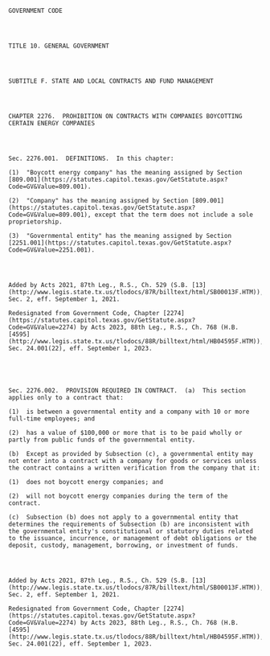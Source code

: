 ﻿
    
    
    	
    					
    
    
    GOVERNMENT CODE
    
      
    
    
    TITLE 10. GENERAL GOVERNMENT
    
      
    
    
    SUBTITLE F. STATE AND LOCAL CONTRACTS AND FUND MANAGEMENT
    
      
    
    
    CHAPTER 2276.  PROHIBITION ON CONTRACTS WITH COMPANIES BOYCOTTING CERTAIN ENERGY COMPANIES
    
      
    
    
    Sec. 2276.001.  DEFINITIONS.  In this chapter:
    
    (1)  "Boycott energy company" has the meaning assigned by Section [809.001](https://statutes.capitol.texas.gov/GetStatute.aspx?Code=GV&Value=809.001).
    
    (2)  "Company" has the meaning assigned by Section [809.001](https://statutes.capitol.texas.gov/GetStatute.aspx?Code=GV&Value=809.001), except that the term does not include a sole proprietorship.
    
    (3)  "Governmental entity" has the meaning assigned by Section [2251.001](https://statutes.capitol.texas.gov/GetStatute.aspx?Code=GV&Value=2251.001).
    
    
    
    
    Added by Acts 2021, 87th Leg., R.S., Ch. 529 (S.B. [13](http://www.legis.state.tx.us/tlodocs/87R/billtext/html/SB00013F.HTM)), Sec. 2, eff. September 1, 2021.
    
    Redesignated from Government Code, Chapter [2274](https://statutes.capitol.texas.gov/GetStatute.aspx?Code=GV&Value=2274) by Acts 2023, 88th Leg., R.S., Ch. 768 (H.B. [4595](http://www.legis.state.tx.us/tlodocs/88R/billtext/html/HB04595F.HTM)), Sec. 24.001(22), eff. September 1, 2023.
    
    
    
    
    
    Sec. 2276.002.  PROVISION REQUIRED IN CONTRACT.  (a)  This section applies only to a contract that:
    
    (1)  is between a governmental entity and a company with 10 or more full-time employees; and
    
    (2)  has a value of $100,000 or more that is to be paid wholly or partly from public funds of the governmental entity.
    
    (b)  Except as provided by Subsection (c), a governmental entity may not enter into a contract with a company for goods or services unless the contract contains a written verification from the company that it:
    
    (1)  does not boycott energy companies; and
    
    (2)  will not boycott energy companies during the term of the contract.
    
    (c)  Subsection (b) does not apply to a governmental entity that determines the requirements of Subsection (b) are inconsistent with the governmental entity's constitutional or statutory duties related to the issuance, incurrence, or management of debt obligations or the deposit, custody, management, borrowing, or investment of funds.
    
    
    
    
    Added by Acts 2021, 87th Leg., R.S., Ch. 529 (S.B. [13](http://www.legis.state.tx.us/tlodocs/87R/billtext/html/SB00013F.HTM)), Sec. 2, eff. September 1, 2021.
    
    Redesignated from Government Code, Chapter [2274](https://statutes.capitol.texas.gov/GetStatute.aspx?Code=GV&Value=2274) by Acts 2023, 88th Leg., R.S., Ch. 768 (H.B. [4595](http://www.legis.state.tx.us/tlodocs/88R/billtext/html/HB04595F.HTM)), Sec. 24.001(22), eff. September 1, 2023.
    
    
    
    
    				
